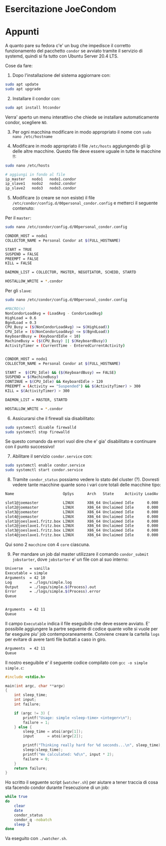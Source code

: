 # Esercitazione JoeCondom

# Appunti

A quanto pare su fedora c'e' un bug che impedisce il corretto funzionamento del pacchetto `condor` se avviato tramite il servizio di systemd, quindi si fa tutto con Ubuntu Server 20.4 LTS.

Cose da fare:

1. Dopo l'installazione del sistema aggiornare con:

```bash
sudo apt update
sudo apt upgrade
```

2. Installare il condor con:

```bash
sudo apt install htcondor
```

Verra' aperto un menu interattivo che chiede se installare automaticamente condor, scegliere `NO`.

3. Per ogni macchina modificare in modo appropriato il nome con `sudo nano /etc/hostname`

4. Modificare in modo appropriato il file `/etc/hosts` aggiungendo gli ip delle altre macchine. Questo file deve essere uguale in tutte le macchine !!:

```bash
sudo nano /etc/hosts

# aggiungi in fondo al file 
ip_master   nodo1   nodo1.condor
ip_slave1   nodo2   nodo2.condor
ip_slave2   nodo3   nodo3.condor
```

5. Modificare (o creare se non esiste) il file `/etc/condor/config.d/00personal_condor.config` e metterci il seguente contenuto:

Per il `master`:

```bash
sudo nano /etc/condor/config.d/00personal_condor.config

CONDOR_HOST = nodo1
COLLECTOR_NAME = Personal Condor at $(FULL_HOSTNAME)

START = TRUE
SUSPEND = FALSE
PREEMPT = FALSE
KILL = FALSE

DAEMON_LIST = COLLECTOR, MASTER, NEGOTIATOR, SCHEDD, STARTD

HOSTALLOW_WRITE = *.condor
```

Per gli `slave`:

```bash
sudo nano /etc/condor/config.d/00personal_condor.config

#MACRO(n)
NonCondorLoadAvg = (LoadAvg - CondorLoadAvg)
HighLoad = 0.6
BgndLoad = 0.3
CPU_Busy = ($(NonCondorLoadAvg) >= $(HighLoad))
CPU_Idle = ($(NonCondorLoadAvg) <= $(BgndLoad))
KeyboardBusy = (KeyboardIdle < 10)
MachineBusy = ($(CPU_Busy) || $(KeyboardBusy))
ActivityTimer = (CurrentTime - EnteredCurrentActivity)


CONDOR_HOST = nodo1
COLLECTOR_NAME = Personal Condor at $(FULL_HOSTNAME)

START =  $(CPU_Idle) && ($(KeyboardBusy) == FALSE)
SUSPEND = $(MachineBusy)
CONTINUE = $(CPU_Idle) && KeyboardIdle > 120
PREEMPT = (Activity == "Suspended") && $(ActivityTimer) > 300
KILL = $(ActivityTimer) > 300

DAEMON_LIST = MASTER, STARTD

HOSTALLOW_WRITE = *.condor
```

6. Assicurarsi che il firewall sia disabilitato:

```bash
sudo systemctl disable firewalld
sudo systemctl stop firewalld
```

Se questo comando da errori vuol dire che e' gia' disabilitato e continuare con il punto successivo!

7. Abilitare il servizio `condor.service` con:

```bash
sudo systemctl enable condor.service
sudo systemctl start condor.service
```

8. Tramite `condor_status` possiamo vedere lo stato del cluster (?). Dovresti vedere tante macchine quante sono i vari core totali delle macchine tipo:

```bash
Name                      OpSys      Arch   State     Activity LoadAv

slot1@joemaster           LINUX      X86_64 Unclaimed Idle      0.000
slot2@joemaster           LINUX      X86_64 Unclaimed Idle      0.000
slot3@joemaster           LINUX      X86_64 Unclaimed Idle      0.000
slot4@joemaster           LINUX      X86_64 Unclaimed Idle      0.000
slot1@joeslave1.fritz.box LINUX      X86_64 Unclaimed Idle      0.000
slot2@joeslave1.fritz.box LINUX      X86_64 Unclaimed Idle      0.000
slot3@joeslave1.fritz.box LINUX      X86_64 Unclaimed Idle      0.000
slot4@joeslave1.fritz.box LINUX      X86_64 Unclaimed Idle      0.000
```

Qui sono 2 `macchine` con 4 `core` ciascuna.

9. Per mandare un job dal master utilizzare il comando `condor_submit jobstarter`, dove `jobstarter` e' un file con al suo interno:

```bash
Universe   = vanilla
Executable = simple
Arguments  = 42 10
Log        = ./logs/simple.log
Output     = ./logs/simple.$(Process).out
Error      = ./logs/simple.$(Process).error
Queue


Arguments  = 42 11
Queue

```

Il campo `Executable` indica il file eseguibile che deve essere avviato. E' possibile aggiungere la partre seguente di codice quante volte si vuole per far eseguire piu' job contemporaneamente.
Conviene creare la cartella `logs` per evitare di avere tanti file buttati a caso in giro.

```bash
Arguments  = 42 11
Queue
```

Il nostro eseguibile e' il seguente codice compilato con `gcc -o simple simple.c`: 

```c
#include <stdio.h>

main(int argc, char **argv)
{
    int sleep_time;
    int input;
    int failure;

    if (argc != 3) {
        printf("Usage: simple <sleep-time> <integer>\n");
        failure = 1;
    } else {
        sleep_time = atoi(argv[1]);
        input      = atoi(argv[2]);

        printf("Thinking really hard for %d seconds...\n", sleep_time);
        sleep(sleep_time);
        printf("We calculated: %d\n", input * 2);
        failure = 0;
    }
    return failure;
}
```

Ho scritto il seguente script (`watcher.sh`) per aiutare a tener traccia di cosa sta facendo condor durante l'esecuzione di un job: 

```bash
while true
do
	clear
	date
	condor_status
	condor_q -nobatch
	sleep 2
done
```

Va eseguito con `./watcher.sh`.